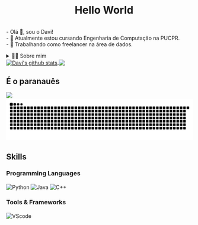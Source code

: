 <!DOCTYPE html>
<html lang="pt-BR">
<head>
    <meta charset="UTF-8">
    <meta name="viewport" content="width=device-width, initial-scale=1.0">
</head>
<body>

<!--título-->
<div id="user-content-toc">
    <ul align="center">
        <summary><h1 style="display: inline-block;">Hello World</h1></summary>
    </ul>
</div>

<!-- Presentation -->
<p>
    - Olá 👋, sou o Davi!<br>
    - 🌱 Atualmente estou cursando Engenharia de Computação na PUCPR.<br>
    - 🔭 Trabalhando como freelancer na área de dados.
</p>

<!-- Dropdown -->
<details>
    <summary>👨‍💻 Sobre mim</summary>
    <p>
        - 💬 Tenho 25 anos e atualmente moro em Curitiba. Tenho conhecimento com Python, Java e C++.<br>
        - ⚡ Gosto bastante de programar, jogar jogos virtuais e assistir filmes e séries.
    </p>
</details>

<!-- Links -->
<!--<a href="https://br.linkedin.com/in/davi-augusto-0633b91a2">-->
<!--<img src="https://img.shields.io/badge/LinkedIn-0077B5?style=for-the-badge&logo=linkedin&logoColor=white" alt="LinkedIn">-->
</a>

<!-- GithubStats -->
<div>
    <a href="https://github.com/davi-augusto-cardoso/github-readme-stats">
        <img align="center" src="https://github-readme-stats.vercel.app/api?username=davi-augusto-cardoso&show_icons=true&theme=dark" alt="Davi's github stats" />
    </a>
    <a href="https://github.com/davi-augusto-cardoso/github-readme-stats">
        <img align="center" src="https://github-readme-stats.vercel.app/api/top-langs/?username=davi-augusto-cardoso&layout=compact&theme=dark&hide_border=false" />
    </a>
<div>


<!-- Portfolio -->

<!-- GIF -->
<p>
    <h2>É o paranauês</h2>
    <img src="https://github.com/user-attachments/assets/78f3ca0d-4789-4e9e-9132-5abb43789efd" />
    <img src="https://github.com/davi-augusto-cardoso/davi-augusto-cardoso/blob/output/github-contribution-grid-snake.svg" />
</p>

## Skills
<!-- Skills: Programming Languages -->
<div style="flex-basis: 48%;">
    <h3>Programming Languages</h3>
    <img align="center" alt="Python" height="30" width="40" src="https://cdn.jsdelivr.net/gh/devicons/devicon@latest/icons/python/python-original-wordmark.svg" />
    <img align="center" alt="Java" height="30" width="40" src="https://cdn.jsdelivr.net/gh/devicons/devicon@latest/icons/java/java-original.svg" />
    <img align="center" alt="C++" height="30" width="40" src="https://cdn.jsdelivr.net/gh/devicons/devicon@latest/icons/cplusplus/cplusplus-plain.svg" />
</div>


<!-- Skills: Tools & Frameworks -->
<div style="flex-basis: 48%;">
    <h3>Tools & Frameworks</h3>
    <img align="center" alt="VScode" height="30" width="40" src="https://cdn.jsdelivr.net/gh/devicons/devicon/icons/vscode/vscode-original.svg">
</div>

</body>
</html>
